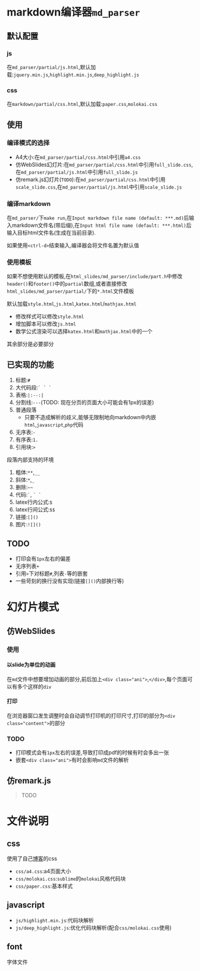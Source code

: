 # markdown编译器`md_parser`

## 默认配置

### js

在`md_parser/partial/js.html`,默认加载:`jquery.min.js`,`highlight.min.js`,`deep_highlight.js`

### css

在`markdown/partial/css.html`,默认加载:`paper.css`,`molokai.css`

## 使用

### 编译模式的选择

- A4大小:在`md_parser/partial/css.html`中引用`a4.css`
- 仿WebSlides幻灯片:在`md_parser/partial/css.html`中引用`full_slide.css`,在`md_parser/partial/js.html`中引用`full_slide.js`
- 仿remark.js幻灯片(`TODO`):在`md_parser/partial/css.html`中引用`scale_slide.css`,在`md_parser/partial/js.html`中引用`scale_slide.js`

### 编译markdown

在`md_parser/`下`make run`,在`Input markdown file name (default: ***.md)`后输入markdown文件名(带后缀),在`Input html file name (default: ***.html)`后输入目标html文件名(生成在当前目录).

如果使用`<ctrl-d>`结束输入,编译器会将文件名置为默认值

### 使用模板

如果不想使用默认的模板,在`html_slides/md_parser/include/part.h`中修改`header()`和`footer()`中的`partial`数组,或者直接修改`html_slides/md_parser/partial/`下的`*.html`文件模板

默认加载`style.html`,`js.html`,`katex.html`/`mathjax.html`

 - 修改样式可以修改`style.html`
 - 增加脚本可以修改`js.html`
 - 数学公式渲染可以选择`katex.html`和`mathjax.html`中的一个

其余部分是必要部分

## 已实现的功能

1. 标题:`#`
2. 大代码段:`` ` ` `  ``
3. 表格:`|:--:|`
4. 分割线:`---`(TODO: 现在分页的页面大小可能会有1px的误差)
5. 普通段落
    - 只要不造成解析的歧义,能够无限制地向markdown中内嵌`html`,`javascript`,`php`代码
6. 无序表:`-`
7. 有序表:`1.`
8. 引用块:`>`

段落内部支持的环境

1. 粗体:`**`,`__`
2. 斜体:`*`,`_`
3. 删除:`~~`
4. 代码:`` ` ``, `` ` ` ``
5. latex行内公式:`$`
6. latex行间公式:`$$`
7. 链接:`[]()`
8. 图片:`![]()`

## TODO

- 打印会有`1px`左右的偏差
- 无序列表`+`
- 引用`>`下对标题`#`,列表`-`等的嵌套
- 一些苛刻的换行没有实现(链接`[]()`内部换行等)

# 幻灯片模式

## 仿WebSlides

### 使用

#### 以slide为单位的动画

在`md`文件中想要增加动画的部分,前后加上`<div class="ani">`,`</div>`,每个页面可以有多个这样的`div`

#### 打印

在浏览器窗口发生调整时会自动调节打印机的打印尺寸,打印的部分为`<div class="content">`的部分

### TODO

- 打印模式会有`1px`左右的误差,导致打印成pdf的时候有时会多出一张
- 嵌套`<div class="ani">`有时会影响`md`文件的解析

## 仿remark.js

> TODO

# 文件说明

## css

使用了自己[博客](https://niabie.github.io)的css

- `css/a4.css`:a4页面大小
- `css/molokai.css`:`sublime`的`molokai`风格代码块
- `css/paper.css`:基本样式

## javascript

- `js/highlight.min.js`:代码块解析
- `js/deep_highlight.js`:优化代码块解析(配合`css/molokai.css`使用)

## font

字体文件
